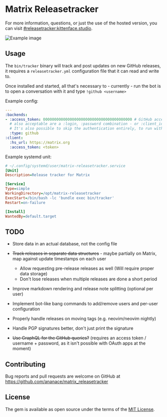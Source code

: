 # Matrix Releasetracker

For more information, questions, or just the use of the hosted version, you can visit [#releasetracker:kittenface.studio](https://matrix.to/#/#releasetracker:kittenface.studio).

![Example image](https://i.imgur.com/iAP1rMs.png)

## Usage

The `bin/tracker` binary will track and post updates on new GitHub releases, it requires a `releasetracker.yml` configuration file that it can read and write to.

Once installed and started, all that's necessary to - currently - run the bot is to open a conversation with it and type `!github <username>`

Example config:

```yaml
---
:backends:
- :access_token: 0000000000000000000000000000000000000000 # GitHub access token - needs the public_repo scope
  # also acceptable are a :login, :password combination - or :client_id, :client_secret for OAuth without GraphQL support
  # It's also possible to skip the authentication entirely, to run with heavily reduced limits
  :type: github
:client:
  :hs_url: https://matrix.org
  :access_token: <token>
```

Example systemd unit:

```ini
# ~/.config/systemd/user/matrix-releasetracker.service
[Unit]
Description=Release tracker for Matrix

[Service]
Type=simple
WorkingDirectory=/opt/matrix-releasetracker
ExecStart=/bin/bash -lc 'bundle exec bin/tracker'
Restart=on-failure

[Install]
WantedBy=default.target
```

## TODO

- Store data in an actual database, not the config file
- ~~Track releases in separate data structures~~ - maybe partially on Matrix, map against update timestamps on each user
  - Allow requesting pre-release releases as well (Will require proper data storage)
  - Don't lose releases when multiple releases are done a short period
- Improve markdown rendering and release note splitting (optional per user)
- Implement bot-like bang commands to add/remove users and per-user configuration
- Properly handle releases on moving tags (e.g. neovim/neovim nightly)
- Handle PGP signatures better, don't just print the signature

- ~~Use GraphQL for the GitHub queries?~~ (requires an access token / username + password, as it isn't possible with OAuth apps at the moment)

## Contributing

Bug reports and pull requests are welcome on GitHub at https://github.com/ananace/matrix_releasetracker

## License

The gem is available as open source under the terms of the [MIT License](https://opensource.org/licenses/MIT).
